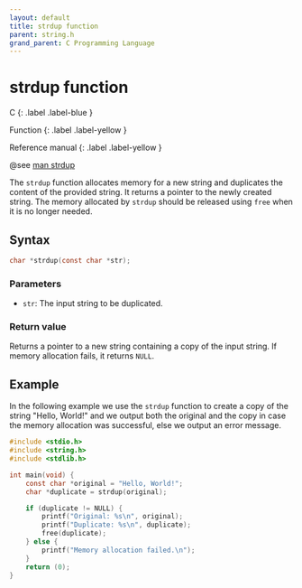 ```yaml
---
layout: default
title: strdup function
parent: string.h
grand_parent: C Programming Language
---
```


# strdup function

C
{: .label .label-blue }

Function
{: .label .label-yellow }

Reference manual
{: .label .label-yellow }

@see [man strdup](https://man7.org/linux/man-pages/man3/strdup.3.html)

The `strdup` function allocates memory for a new string and duplicates the content of the provided string. It returns a pointer to the newly created string. The memory allocated by `strdup` should be released using `free` when it is no longer needed.

## Syntax

```c
char *strdup(const char *str);
```

### Parameters

- `str`: The input string to be duplicated.

### Return value

Returns a pointer to a new string containing a copy of the input string. If memory allocation fails, it returns `NULL`.

## Example

In the following example we use the `strdup` function to create a copy of the string "Hello, World!" and we output both the original and the copy in case the memory allocation was successful, else we output an error message.

```c
#include <stdio.h>
#include <string.h>
#include <stdlib.h>

int main(void) {
    const char *original = "Hello, World!";
    char *duplicate = strdup(original);

    if (duplicate != NULL) {
        printf("Original: %s\n", original);
        printf("Duplicate: %s\n", duplicate);
        free(duplicate);
    } else {
        printf("Memory allocation failed.\n");
    }
    return (0);
}
```
